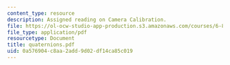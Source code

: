 ```yaml
---
content_type: resource
description: Assigned reading on Camera Calibration.
file: https://ol-ocw-studio-app-production.s3.amazonaws.com/courses/6-801-machine-vision-fall-2004/0a576904c8aa2add9d02df14ca85c019_quaternions.pdf
file_type: application/pdf
resourcetype: Document
title: quaternions.pdf
uid: 0a576904-c8aa-2add-9d02-df14ca85c019
---
```

